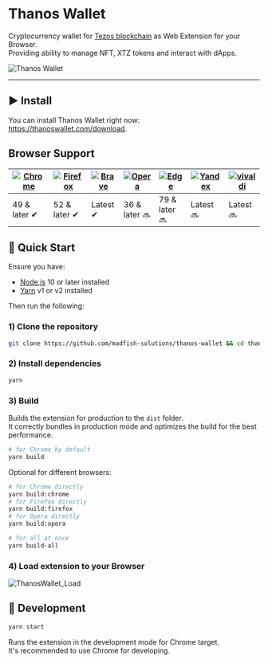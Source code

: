 # Thanos Wallet

Cryptocurrency wallet for [Tezos blockchain](https://tezos.com) as Web Extension for your Browser.<br>
Providing ability to manage NFT, XTZ tokens and interact with dApps.

![Thanos Wallet](https://user-images.githubusercontent.com/11996139/88958026-866f4800-d2a8-11ea-8762-9bce3f5f6756.png)

<hr />

## ▶️ Install

You can install Thanos Wallet right now: https://thanoswallet.com/download.

## Browser Support

| [![Chrome](https://raw.github.com/alrra/browser-logos/master/src/chrome/chrome_48x48.png)](https://chrome.google.com/webstore/detail/thanos-wallet/ookjlbkiijinhpmnjffcofjonbfbgaoc) | [![Firefox](https://raw.github.com/alrra/browser-logos/master/src/firefox/firefox_48x48.png)](https://addons.mozilla.org/en-US/firefox/addon/thanos-wallet/) | [![Brave](https://raw.github.com/alrra/browser-logos/master/src/brave/brave_48x48.png)](https://chrome.google.com/webstore/detail/thanos-wallet/ookjlbkiijinhpmnjffcofjonbfbgaoc) | [![Opera](https://raw.github.com/alrra/browser-logos/master/src/opera/opera_48x48.png)](https://thanoswallet.com/download) | [![Edge](https://raw.github.com/alrra/browser-logos/master/src/edge/edge_48x48.png)](https://thanoswallet.com/download) | [![Yandex](https://raw.github.com/alrra/browser-logos/master/src/yandex/yandex_48x48.png)](https://thanoswallet.com/download) | [![vivaldi](https://raw.github.com/alrra/browser-logos/master/src/vivaldi/vivaldi_48x48.png)](https://thanoswallet.com/download) |
| ------------------------------------------------------------------------------------------------------------------------------------------------------------------------------------ | ------------------------------------------------------------------------------------------------------------------------------------------------------------ | --------------------------------------------------------------------------------------------------------------------------------------------------------------------------------- | -------------------------------------------------------------------------------------------------------------------------- | ----------------------------------------------------------------------------------------------------------------------- | ----------------------------------------------------------------------------------------------------------------------------- | -------------------------------------------------------------------------------------------------------------------------------- |
| 49 & later ✔                                                                                                                                                                         | 52 & later ✔                                                                                                                                                 | Latest ✔                                                                                                                                                                          | 36 & later 🔜                                                                                                              | 79 & later 🔜                                                                                                           | Latest 🔜                                                                                                                     | Latest 🔜                                                                                                                        |

## 🚀 Quick Start

Ensure you have:

- [Node.js](https://nodejs.org) 10 or later installed
- [Yarn](https://yarnpkg.com) v1 or v2 installed

Then run the following:

### 1) Clone the repository

```bash
git clone https://github.com/madfish-solutions/thanos-wallet && cd thanos-wallet
```

### 2) Install dependencies

```bash
yarn
```

### 3) Build

Builds the extension for production to the `dist` folder.<br>
It correctly bundles in production mode and optimizes the build for the best performance.

```bash
# for Chrome by default
yarn build
```

Optional for different browsers:

```bash
# for Chrome directly
yarn build:chrome
# for Firefox directly
yarn build:firefox
# for Opera directly
yarn build:opera

# for all at once
yarn build-all
```

### 4) Load extension to your Browser

![ThanosWallet_Load](https://user-images.githubusercontent.com/11996139/73763346-f8435a80-4779-11ea-9e9d-4c1db9560f64.gif)

## 🧱 Development

```bash
yarn start
```

Runs the extension in the development mode for Chrome target.<br>
It's recommended to use Chrome for developing.
